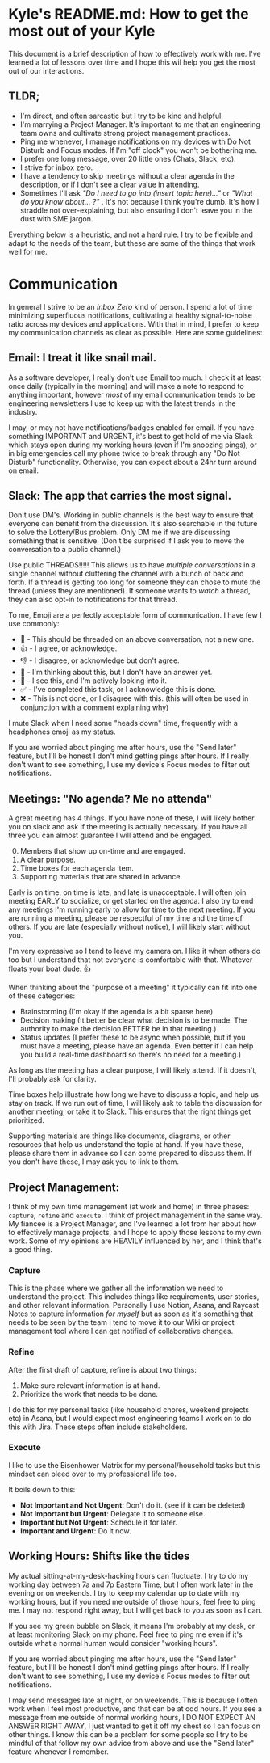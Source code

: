 # Kyle's README.md: How to get the most out of your Kyle

This document is a brief description of how to effectively work with me. I've learned a lot of lessons over time and I hope this wil help you get the most out of our interactions.

## TLDR;

- I'm direct, and often sarcastic but I try to be kind and helpful.
- I'm marrying a Project Manager. It's important to me that an engineering team owns and cultivate strong project management practices.
- Ping me whenever, I manage notifications on my devices with Do Not Disturb and Focus modes. If I'm "off clock" you won't be bothering me.
- I prefer one long message, over 20 little ones (Chats, Slack, etc).
- I strive for inbox zero. 
- I have a tendency to skip meetings without a clear agenda in the description, or if I don't see a clear value in attending.
- Sometimes I'll ask _"Do I need to go into (insert topic here)..."_ or _"What do you know about... ?"_ . It's not because I think you're dumb. It's how I straddle not over-explaining, but also ensuring I don't leave you in the dust with SME jargon.

Everything below is a heuristic, and not a hard rule. I try to be flexible and adapt to the needs of the team, but these are some of the things that work well for me.

# Communication

In general I strive to be an _Inbox Zero_ kind of person. I spend a lot of time minimizing superfluous notifications, cultivating a healthy signal-to-noise ratio across my devices and applications. With that in mind, I prefer to keep my communication channels as clear as possible. Here are some guidelines:

## Email: I treat it like snail mail.

As a software developer, I really don't use Email too much. I check it at least once daily (typically in the morning) and will make a note to respond to anything important, however _most_ of my email communication tends to be engineering newsletters I use to keep up with the latest trends in the industry. 

I may, or may not have notifications/badges enabled for email. If you have something IMPORTANT and URGENT, it's best to get hold of me via Slack which stays open during my working hours (even if I'm snoozing pings), or in big emergencies call my phone twice to break through any "Do Not Disturb" functionality. Otherwise, you can expect about a 24hr turn around on email. 

## Slack: The app that carries the most signal.

Don't use DM's. Working in public channels is the best way to ensure that everyone can benefit from the discussion. It's also searchable in the future to solve the Lottery/Bus problem. Only DM me if we are discussing something that is sensitive. (Don't be surprised if I ask you to move the conversation to a public channel.)

Use public THREADS!!!!! This allows us to have _multiple conversations_ in a single channel without cluttering the channel with a bunch of back and forth. If a thread is getting too long for someone they can chose to mute the thread (unless they are mentioned). If someone wants to _watch_ a thread, they can also opt-in to notifications for that thread. 

To me, Emoji are a perfectly acceptable form of communication. I have few I use commonly: 

- 🧵 - This should be threaded on an above conversation, not a new one.
- 👍 - I agree, or acknowledge.
- 👎 - I disagree, or acknowledge but don't agree.
- 🤔 - I'm thinking about this, but I don't have an answer yet.
- 👀 - I see this, and I'm actively looking into it.
- ✅ - I've completed this task, or I acknowledge this is done.
- ❌ - This is not done, or I disagree with this. (this will often be used in conjunction with a comment explaining why)

I mute Slack when I need some "heads down" time, frequently with a headphones emoji as my status. 

If you are worried about pinging me after hours, use the "Send later" feature, but I'll be honest I don't mind getting pings after hours. If I really don't want to see something, I use my device's Focus modes to filter out notifications.

## Meetings: "No agenda? Me no attenda"

A great meeting has 4 things. If you have none of these, I will likely bother you on slack and ask if the meeting is actually necessary. If you have all three you can almost guarantee I will attend and be engaged.
 
0. Members that show up on-time and are engaged.
1. A clear purpose.
2. Time boxes for each agenda item.
3. Supporting materials that are shared in advance.

Early is on time, on time is late, and late is unacceptable. I will often join meeting EARLY to socialize, or get started on the agenda. I also try to end any meetings I'm running early to allow for time to the next meeting. If you are running a meeting, please be respectful of my time and the time of others. If you are late (especially without notice), I will likely start without you.

I'm very expressive so I tend to leave my camera on. I like it when others do too but I understand that not everyone is comfortable with that. Whatever floats your boat dude. 👍

When thinking about the "purpose of a meeting" it typically can fit into one of these categories: 

- Brainstorming (I'm okay if the agenda is a bit sparse here)
- Decision making (It better be clear what decision is to be made. The authority to make the decision BETTER be in that meeting.)
- Status updates (I prefer these to be async when possible, but if you must have a meeting, please have an agenda. Even better if I can help you build a real-time dashboard so there's no need for a meeting.)

As long as the meeting has a clear purpose, I will likely attend. If it doesn't, I'll probably ask for clarity.

Time boxes help illustrate how long we have to discuss a topic, and help us stay on track. If we run out of time, I will likely ask to table the discussion for another meeting, or take it to Slack. This ensures that the right things get prioritized. 

Supporting materials are things like documents, diagrams, or other resources that help us understand the topic at hand. If you have these, please share them in advance so I can come prepared to discuss them. If you don't have these, I may ask you to link to them.

## Project Management: 

I think of my own time management (at work and home) in three phases: `capture`, `refine` and `execute`. I think of project management in the same way. My fiancee is a Project Manager, and I've learned a lot from her about how to effectively manage projects, and I hope to apply those lessons to my own work. Some of my opinions are HEAVILY influenced by her, and I think that's a good thing. 

### Capture

This is the phase where we gather all the information we need to understand the project. This includes things like requirements, user stories, and other relevant information. Personally I use Notion, Asana, and Raycast Notes to capture information _for myself_ but as soon as it's something that needs to be seen by the team I tend to move it to our Wiki or project management tool where I can get notified of collaborative changes.

### Refine

After the first draft of capture, refine is about two things:
1. Make sure relevant information is at hand.
2. Prioritize the work that needs to be done.

I do this for my personal tasks (like household chores, weekend projects etc) in Asana, but I would expect most engineering teams I work on to do this with Jira. These steps often include stakeholders.

### Execute

I like to use the Eisenhower Matrix for my personal/household tasks but this mindset can bleed over to my professional life too. 

It boils down to this:
- **Not Important and Not Urgent**: Don't do it. (see if it can be deleted)
- **Not Important but Urgent**: Delegate it to someone else.
- **Important but Not Urgent**: Schedule it for later.
- **Important and Urgent**: Do it now.

## Working Hours: Shifts like the tides

My actual sitting-at-my-desk-hacking hours can fluctuate. I try to do my working day between 7a and 7p Eastern Time, but I often work later in the evening or on weekends. I try to keep my calendar up to date with my working hours, but if you need me outside of those hours, feel free to ping me. I may not respond right away, but I will get back to you as soon as I can.

If you see my green bubble on Slack, it means I'm probably at my desk, or at least monitoring Slack on my phone. Feel free to ping me even if it's outside what a normal human would consider "working hours".

If you are worried about pinging me after hours, use the "Send later" feature, but I'll be honest I don't mind getting pings after hours. If I really don't want to see something, I use my device's Focus modes to filter out notifications.

I may send messages late at night, or on weekends. This is because I often work when I feel most productive, and that can be at odd hours. If you see a message from me outside of normal working hours, I DO NOT EXPECT AN ANSWER RIGHT AWAY, I just wanted to get it off my chest so I can focus on other things. I know this can be a problem for some people so I try to be mindful of that follow my own advice from above and use the "Send later" feature whenever I remember.